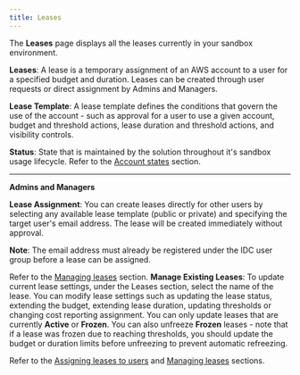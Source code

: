 ```yaml
---
title: Leases
---
```


The **Leases** page displays all the leases currently in your sandbox environment.

**Leases**: A lease is a temporary assignment of an AWS account to a user for a specified budget and duration. Leases can be created through user requests or direct assignment by Admins and Managers.

**Lease Template**: A lease template defines the conditions that govern the use of the account - such as approval for a user to use a given account, budget and threshold actions, lease duration and threshold actions, and visibility controls.

**Status**: State that is maintained by the solution throughout it's sandbox usage lifecycle. Refer to the [Account states](https://docs.aws.amazon.com/solutions/latest/innovation-sandbox-on-aws/use-the-solution.html#understand-states) section.

---

**Admins and Managers**

**Lease Assignment**: You can create leases directly for other users by selecting any available lease template (public or private) and specifying the target user's email address. The lease will be created immediately without approval.

**Note**: The email address must already be registered under the IDC user group before a lease can be assigned.

Refer to the [Managing leases](https://docs.aws.amazon.com/solutions/latest/innovation-sandbox-on-aws/manager-guide.html#manage-leases) section.
**Manage Existing Leases**: To update current lease settings, under the Leases section, select the name of the lease. You can modify lease settings such as updating the lease status, extending the budget, extending lease duration, updating thresholds or changing cost reporting assignment. You can only update leases that are currently **Active** or **Frozen**. You can also unfreeze **Frozen** leases - note that if a lease was frozen due to reaching thresholds, you should update the budget or duration limits before unfreezing to prevent automatic refreezing.

Refer to the [Assigning leases to users](https://docs.aws.amazon.com/solutions/latest/innovation-sandbox-on-aws/manager-guide.html#assigning-leases) and [Managing leases](https://docs.aws.amazon.com/solutions/latest/innovation-sandbox-on-aws/manager-guide.html#manage-leases) sections.
